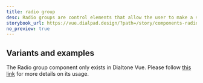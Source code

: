 ```yaml
---
title: radio group
desc: Radio groups are control elements that allow the user to make a single selection from a list of options.
storybook_url: https://vue.dialpad.design/?path=/story/components-radio-group--default
no_preview: true
---
```


## Variants and examples

The Radio group component only exists in Dialtone Vue. Please follow [this link](https://vue.dialpad.design/?path=/docs/components-radio-group--default) for more details on its usage.
